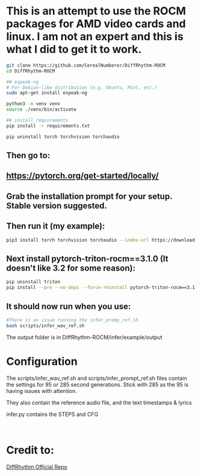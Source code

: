 <h1>This is an attempt to use the ROCM packages for AMD video cards and linux. I am not an expert and this is what I did to get it to work.</h1>

```bash
git clone https://github.com/CerealNumberer/DiffRhythm-ROCM
cd DiffRhythm-ROCM

## espeak-ng
# For Debian-like distribution (e.g. Ubuntu, Mint, etc.)
sudo apt-get install espeak-ng

python3 -m venv venv
source ./venv/bin/activate

## install requirements
pip install -r requirements.txt

pip uninstall torch torchvision torchaudio
```
<h2>Then go to:</h2>
<h2><a href="https://pytorch.org/get-started/locally/">https://pytorch.org/get-started/locally/</a></h2>
<h2>Grab the installation prompt for your setup. Stable version suggested.</h2>
<h2>Then run it (my example):</h2> 
    
```bash
pip3 install torch torchvision torchaudio --index-url https://download.pytorch.org/whl/rocm6.2.4
```

<h2>Next install pytorch-triton-rocm==3.1.0 (It doesn't like 3.2 for some reason):</h2>

```bash
pip uninstall triton
pip install --pre --no-deps --force-reinstall pytorch-triton-rocm==3.1.0 --index-url https://download.pytorch.org/whl/nightly/rocm6.3
```
<h2>It should now run when you use: </h2>

```bash
#There is an issue running the infer_promp_ref.sh
bash scripts/infer_wav_ref.sh
```
<p>The output folder is in DiffRhythm-ROCM/infer/example/output</p>

<h1>Configuration</h1>

<p>The scripts/infer_wav_ref.sh and scripts/infer_prompt_ref.sh files contain the settings for 95 or 285 second generations. Stick with 285 as the 95 is having issues with attention.</p>
<p>They also contain the reference audio file, and the text timestamps & lyrics </p>
<p>infer.py contains the <bold>STEPS</bold> and <bold>CFG</bold></p>

<br>
<h1>Credit to:</h1>
<a href="https://huggingface.co/ASLP-lab/DiffRhythm">DiffRhythm Official Repo</a> </a>

